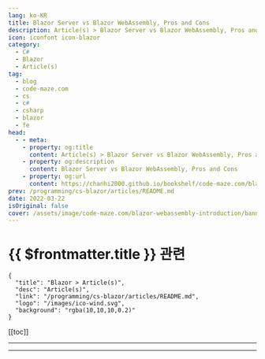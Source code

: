 ```yaml
---
lang: ko-KR
title: Blazor Server vs Blazor WebAssembly, Pros and Cons
description: Article(s) > Blazor Server vs Blazor WebAssembly, Pros and Cons
icon: iconfont icon-blazor
category: 
  - C#
  - Blazor
  - Article(s)
tag: 
  - blog
  - code-maze.com
  - cs
  - c#
  - csharp
  - blazor
  - fe
head:  
  - - meta:
    - property: og:title
      content: Article(s) > Blazor Server vs Blazor WebAssembly, Pros and Cons
    - property: og:description
      content: Blazor Server vs Blazor WebAssembly, Pros and Cons
    - property: og:url
      content: https://chanhi2000.github.io/bookshelf/code-maze.com/blazor-webassembly-introduction.html
prev: /programming/cs-blazor/articles/README.md
date: 2022-03-22
isOriginal: false
cover: /assets/image/code-maze.com/blazor-webassembly-introduction/banner.png
---
```


# {{ $frontmatter.title }} 관련

```component VPCard
{
  "title": "Blazor > Article(s)",
  "desc": "Article(s)",
  "link": "/programming/cs-blazor/articles/README.md",
  "logo": "/images/ico-wind.svg",
  "background": "rgba(10,10,10,0.2)"
}
```

[[toc]]

---

<SiteInfo
  name="Blazor Server vs Blazor WebAssembly, Pros and Cons"
  desc="In this article, we will learn about the Blazor framework, the different Blazor projects, and compare Blazor Server vs Blazor WebAssembly"
  url="https://code-maze.com/blazor-webassembly-introduction/"
  logo="/assets/image/code-maze.com/favicon.png"
  preview="/assets/image/code-maze.com/blazor-webassembly-introduction/banner.png"/>

<!-- TODO: 작성 -->

---

<TagLinks />
